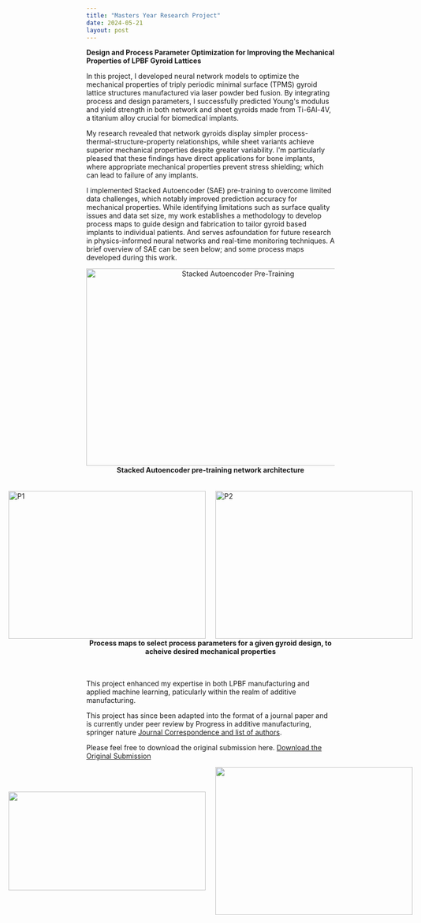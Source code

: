 ```yaml
---
title: "Masters Year Research Project"
date: 2024-05-21
layout: post
---
```

**Design and Process Parameter Optimization for Improving the Mechanical Properties of LPBF Gyroid Lattices**

In this project, I developed neural network models to optimize the mechanical properties of triply periodic minimal surface (TPMS) gyroid lattice structures manufactured via laser powder bed fusion. By integrating process and design parameters, I successfully predicted Young's modulus and yield strength in both network and sheet gyroids made from Ti-6Al-4V, a titanium alloy crucial for biomedical implants.

My research revealed that network gyroids display simpler process-thermal-structure-property relationships, while sheet variants achieve superior mechanical properties despite greater variability.
I'm particularly pleased that these findings have direct applications for bone implants, where appropriate mechanical properties prevent stress shielding; which can lead to 
failure of any implants.

I implemented Stacked Autoencoder (SAE) pre-training to overcome limited data challenges, which notably improved prediction accuracy for mechanical properties. 
While identifying limitations such as surface quality issues and data set size, my work establishes a methodology to develop process maps to guide design and fabrication to tailor gyroid based implants to individual patients.
And serves asfoundation for future research in physics-informed neural networks and real-time monitoring techniques.
A brief overview of SAE can be seen below; and some process maps developed during this work.  
<div style="text-align: center;">
   <img src="https://alexdawes-01.github.io/AlexDawes-Engineering_Portfolio/assets/images/SAE.png" alt="Stacked Autoencoder Pre-Training" width="600" height="400"/>
</div>
<div style="text-align: center;">
 <b>Stacked Autoencoder pre-training network architecture</b>
</div>
 <br> <br>
<div style="display: flex; gap: 20px; align-items: center; justify-content: center;">
 <img src="https://alexdawes-01.github.io/AlexDawes-Engineering_Portfolio/assets/images/Process-Map-1.png" alt="P1" width="400" height="300" />
 <img src="https://alexdawes-01.github.io/AlexDawes-Engineering_Portfolio/assets/images/Process-Map-2.png" alt="P2" width="400" height="300" />
</div>
<div style="text-align: center;">
  <b>Process maps to select process parameters for a given gyroid design, to acheive desired mechanical properties</b>
</div>
 <br> <br>

This project enhanced my expertise in both LPBF manufacturing and applied machine learning, paticularly within the realm of additive manufacturing. 

This project has since been adapted into the format of a journal paper and is currently under peer review by Progress in additive manufacturing, springer nature <a href="https://alexdawes-01.github.io/AlexDawes-Engineering_Portfolio/assets/files/Journal-Paper.pdf" download>Journal Correspondence and list of authors</a>.

Please feel free to download the original submission here. <a href="https://alexdawes-01.github.io/AlexDawes-Engineering_Portfolio/assets/files/Final-Report.pdf" download>Download the Original Submission</a>

<div style="display: flex; gap: 20px; align-items: center; justify-content: center;">
  <img src="https://alexdawes-01.github.io/AlexDawes-Engineering_Portfolio/assets/images/Crush-Lattice.png" alt="" width="400" height="200"/>
  <img src="https://alexdawes-01.github.io/AlexDawes-Engineering_Portfolio/assets/images/Gyroid-SEM.png" alt="" width="400" height="300"/>
  
</div>

